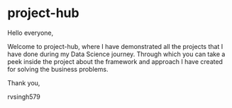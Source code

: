 # project-hub

Hello everyone,

Welcome to project-hub, where I have demonstrated all the projects that I have done during my Data Science journey. Through which you can take a peek inside the project about the framework and approach I have created for solving the business problems.

Thank you,

rvsingh579
